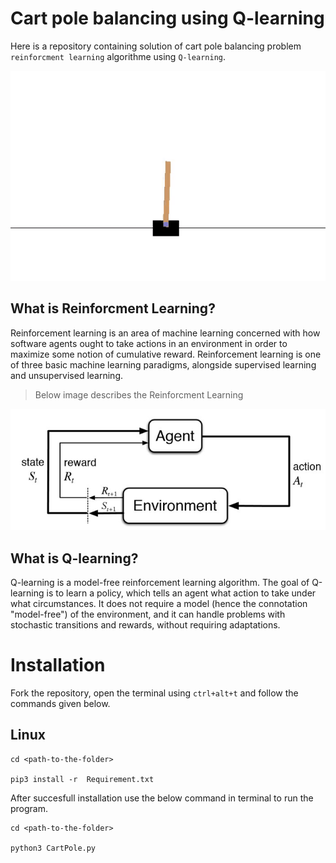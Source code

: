 # Cart pole balancing using Q-learning 

Here is a repository containing solution of cart pole balancing problem `reinforcment learning` algorithme using `Q-learning`. 

![](cartpole.gif)

## What is Reinforcment Learning?
Reinforcement learning is an area of machine learning concerned with how software agents ought to take actions in an environment in order to maximize some notion of cumulative reward. Reinforcement learning is one of three basic machine learning paradigms, alongside supervised learning and unsupervised learning.

> Below image describes the Reinforcment Learning

![](RL.jpg)

## What is Q-learning?
Q-learning is a model-free reinforcement learning algorithm. The goal of Q-learning is to learn a policy, which tells an agent what action to take under what circumstances. It does not require a model (hence the connotation "model-free") of the environment, and it can handle problems with stochastic transitions and rewards, without requiring adaptations.

# Installation
Fork the repository, open the terminal using `ctrl+alt+t` and follow the commands given below.

## Linux
```
cd <path-to-the-folder>

pip3 install -r  Requirement.txt
```

After succesfull installation use the below command in terminal to run the program. 

```
cd <path-to-the-folder>

python3 CartPole.py
```
